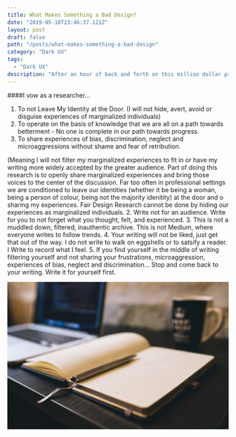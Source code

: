 ```yaml
---
title: What Makes Something a Bad Design?
date: "2019-05-10T23:46:37.121Z"
layout: post
draft: false
path: "/posts/what-makes-something-a-bad-design"
category: "Dark UX"
tags:
  - "Dark UX"
description: "After an hour of back and forth on this million dollar product, I had to stop and ask, 'What constitutes bad design anyway?'"
---
```



 
####I vow as a researcher...

1. To not Leave My Identity at the Door. (I will not hide, avert, avoid or disguise experiences of marginalized individuals)
2. To operate on the basis of knowledge that we are all on a path towards betterment - No one is complete in our path towards progress.
3. To share experiences of bias, discrimination, neglect and microaggressions without shame and fear of retribution. 



 (Meaning I will not filter my marginalized experiences to fit in or have my writing more widely accepted by the greater audience. Part of doing this research is to openly share marginalized experiences and bring those voices to the center of the discussion. Far too often in professional settings we are conditioned to leave our identities (whether it be being a woman, being a person of colour, being not the majority idenitity) at the door and o sharing my experiences. Fair Design Research cannot be done by hiding our experiences as marginalized individuals. 
2. Write not for an audience. Write for you to not forget what you thought, felt, and experienced.
3. This is not a muddled down, filtered, inauthentic archive. This is not Medium, where everyone writes to follow trends. 
4. Your writing will not be liked, just get that out of the way. I do not write to walk on eggshells or to satsify a reader. I Write to record what I feel.
5. If you find yourself in the middle of writing filtering yourself and not sharing your frustrations, microaggression, experiences of bias, neglect and discrimination... Stop and come back to your writing. Write it for yourself first.


![Nulla faucibus vestibulum eros in tempus. Vestibulum tempor imperdiet velit nec dapibus](./1.jpg)

